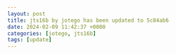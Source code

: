 ```yaml
---
layout: post
title: jts16b by jotego has been updated to 5c84ab6
date: 2024-02-09 11:42:37 +0000
categories: [jotego, jts16b]
tags: [update]
---
```


